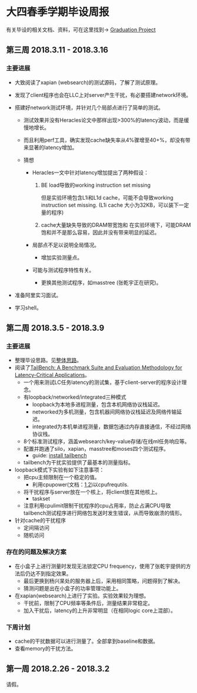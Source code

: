 # 大四春季学期毕设周报

有关毕设的相关文档、资料，可在这里找到→ [Graduation Project](https://github.com/Pacific73/GraduationProject)

## 第三周 2018.3.11 - 2018.3.16

### 主要进展

- 大致阅读了xapian (websearch)的测试源码，了解了测试原理。

- 发现了client程序也会在LLC上对server产生干扰，有必要搭建network环境。

- 搭建好network测试环境，并针对几个局部点进行了简单的测试。

  - 测试效果并没有Heracles论文中那样出现>300%的latency波动，而是缓慢地增长。

  - 而且利用perf工具，确实发现cache缺失率从4%骤增至40+%，却没有带来显著的latency增加。

  - 猜想

    - Heracles一文中针对latency增加提出了两种假设：

      1. BE load导致的working instruction set missing

         但是实验环境包含L1i和L1d cache，可能不会导致working instruction set missing. (L1i cache 大小为32KB，可以装下一定量的程序)

      2. cache大量缺失导致的DRAM带宽饱和
         在实验环境下，可能DRAM饱和并不是那么容易，因此并没有带来明显的延迟。

    - 局部点不足以说明全局情况。

      - 增加实验测量点。

    - 可能与测试程序特性有关。

      - 更换其他测试程序，如masstree (张乾宇正在研究)。

- 准备阿里实习面试。

- 学习shell。

## 第二周 2018.3.5 - 2018.3.9

### 主要进展

- 整理毕设思路。见[整体思路](https://github.com/Pacific73/GraduationProject/blob/master/notes/%E6%95%B4%E4%BD%93%E6%80%9D%E8%B7%AF.md)。
- 阅读了[TailBench: A Benchmark Suite and Evaluation Methodology for Latency-Critical Applications](http://people.csail.mit.edu/sanchez/papers/2016.tailbench.iiswc.pdf)。
  - 一个用来测试LC任务latency的测试集，基于client-server的程序设计理念。
  - 有loopback/networked/integrated三种模式
    - loopback为本地多进程测量，包含本机网络协议栈延迟。
    - networked为多机测量，包含机器间网络协议栈延迟及网络传输延迟。
    - integrated为本机单进程测量，数据包通过内存直接通信，不经过网络协议栈。
  - 8个标准测试程序，涵盖websearch/key-value存储/在线ml任务响应等。
  - 配置并跑通了silo，xapian，masstree和moses四个测试程序。
    - guide: [install tailbench](https://github.com/riscv-labs/references/blob/master/Install_tailbench.md)
  - tailbench为干扰实验提供了最基本的测量指标。
- loopback模式下实验有如下注意事项：
  - 把cpu主频限制在一个稳定的值。
    - 利用cpupower(文档：[1](https://wiki.archlinux.org/index.php/CPU_frequency_scaling_(%E7%AE%80%E4%BD%93%E4%B8%AD%E6%96%87)),[2](https://www.kernel.org/doc/Documentation/cpu-freq/governors.txt))以cpufrequtils.
  - 将干扰程序与server放在一个核上，将client放在其他核上。
    - taskset
  - 注意利用cpulimit限制干扰程序的cpu占用率，防止占满CPU导致tailbench测试程序进行网络包发送时发生错误，从而导致崩溃的情形。
- 针对cache的干扰程序
  - 定间隔访问
  - 随机访问

### 存在的问题及解决方案

- 在小盒子上进行测量时发现无法锁定CPU frequency，使用了张乾宇提供的方法后仍达不到指定效果。
  - 最后更换到杨兴杲处的服务器上后，采用相同策略，问题得到了解决。
  - 猜测问题是出在小盒子的功率管理功能上。
- 在xapian(websearch)上进行了实验。实验效果较为理想。
  - 干扰前，限制了CPU频率等条件后，测量结果非常稳定。
  - 加入干扰后，latency的上升非常明显（在相同logic core上混部）。

### 下周计划

- cache的干扰数据可以进行测量了。全部拿到baseline和数据。
- 查看memory的干扰方法。



## 第一周 2018.2.26 - 2018.3.2

请假。